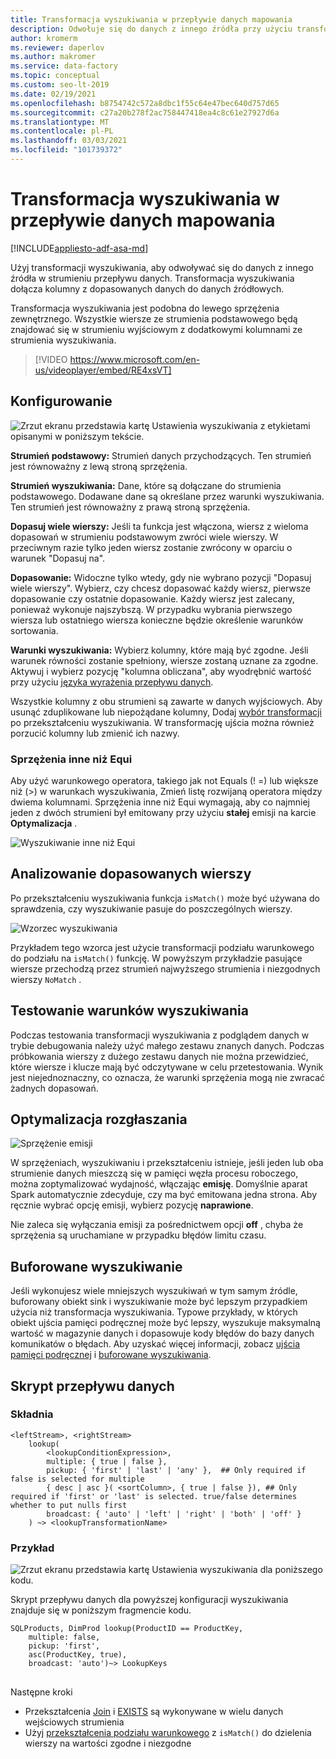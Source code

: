 ```yaml
---
title: Transformacja wyszukiwania w przepływie danych mapowania
description: Odwołuje się do danych z innego źródła przy użyciu transformacji wyszukiwania w mapowaniu przepływu danych.
author: kromerm
ms.reviewer: daperlov
ms.author: makromer
ms.service: data-factory
ms.topic: conceptual
ms.custom: seo-lt-2019
ms.date: 02/19/2021
ms.openlocfilehash: b8754742c572a8dbc1f55c64e47bec640d757d65
ms.sourcegitcommit: c27a20b278f2ac758447418ea4c8c61e27927d6a
ms.translationtype: MT
ms.contentlocale: pl-PL
ms.lasthandoff: 03/03/2021
ms.locfileid: "101739372"
---
```

# <a name="lookup-transformation-in-mapping-data-flow"></a>Transformacja wyszukiwania w przepływie danych mapowania

[!INCLUDE[appliesto-adf-asa-md](includes/appliesto-adf-asa-md.md)]

Użyj transformacji wyszukiwania, aby odwoływać się do danych z innego źródła w strumieniu przepływu danych. Transformacja wyszukiwania dołącza kolumny z dopasowanych danych do danych źródłowych.

Transformacja wyszukiwania jest podobna do lewego sprzężenia zewnętrznego. Wszystkie wiersze ze strumienia podstawowego będą znajdować się w strumieniu wyjściowym z dodatkowymi kolumnami ze strumienia wyszukiwania.

> [!VIDEO https://www.microsoft.com/en-us/videoplayer/embed/RE4xsVT]

## <a name="configuration"></a>Konfigurowanie

![Zrzut ekranu przedstawia kartę Ustawienia wyszukiwania z etykietami opisanymi w poniższym tekście.](media/data-flow/lookup1.png "Wyszukiwanie")

**Strumień podstawowy:** Strumień danych przychodzących. Ten strumień jest równoważny z lewą stroną sprzężenia.

**Strumień wyszukiwania:** Dane, które są dołączane do strumienia podstawowego. Dodawane dane są określane przez warunki wyszukiwania. Ten strumień jest równoważny z prawą stroną sprzężenia.

**Dopasuj wiele wierszy:** Jeśli ta funkcja jest włączona, wiersz z wieloma dopasowań w strumieniu podstawowym zwróci wiele wierszy. W przeciwnym razie tylko jeden wiersz zostanie zwrócony w oparciu o warunek "Dopasuj na".

**Dopasowanie:** Widoczne tylko wtedy, gdy nie wybrano pozycji "Dopasuj wiele wierszy". Wybierz, czy chcesz dopasować każdy wiersz, pierwsze dopasowanie czy ostatnie dopasowanie. Każdy wiersz jest zalecany, ponieważ wykonuje najszybszą. W przypadku wybrania pierwszego wiersza lub ostatniego wiersza konieczne będzie określenie warunków sortowania.

**Warunki wyszukiwania:** Wybierz kolumny, które mają być zgodne. Jeśli warunek równości zostanie spełniony, wiersze zostaną uznane za zgodne. Aktywuj i wybierz pozycję "kolumna obliczana", aby wyodrębnić wartość przy użyciu [języka wyrażenia przepływu danych](data-flow-expression-functions.md).

Wszystkie kolumny z obu strumieni są zawarte w danych wyjściowych. Aby usunąć zduplikowane lub niepożądane kolumny, Dodaj [wybór transformacji](data-flow-select.md) po przekształceniu wyszukiwania. W transformację ujścia można również porzucić kolumny lub zmienić ich nazwy.

### <a name="non-equi-joins"></a>Sprzężenia inne niż Equi

Aby użyć warunkowego operatora, takiego jak not Equals (! =) lub większe niż (>) w warunkach wyszukiwania, Zmień listę rozwijaną operatora między dwiema kolumnami. Sprzężenia inne niż Equi wymagają, aby co najmniej jeden z dwóch strumieni był emitowany przy użyciu **stałej** emisji na karcie **Optymalizacja** .

![Wyszukiwanie inne niż Equi](media/data-flow/non-equi-lookup.png "Wyszukiwanie inne niż Equi")

## <a name="analyzing-matched-rows"></a>Analizowanie dopasowanych wierszy

Po przekształceniu wyszukiwania funkcja `isMatch()` może być używana do sprawdzenia, czy wyszukiwanie pasuje do poszczególnych wierszy.

![Wzorzec wyszukiwania](media/data-flow/lookup111.png "Wzorzec wyszukiwania")

Przykładem tego wzorca jest użycie transformacji podziału warunkowego do podziału na `isMatch()` funkcję. W powyższym przykładzie pasujące wiersze przechodzą przez strumień najwyższego strumienia i niezgodnych wierszy ```NoMatch``` .

## <a name="testing-lookup-conditions"></a>Testowanie warunków wyszukiwania

Podczas testowania transformacji wyszukiwania z podglądem danych w trybie debugowania należy użyć małego zestawu znanych danych. Podczas próbkowania wierszy z dużego zestawu danych nie można przewidzieć, które wiersze i klucze mają być odczytywane w celu przetestowania. Wynik jest niejednoznaczny, co oznacza, że warunki sprzężenia mogą nie zwracać żadnych dopasowań.

## <a name="broadcast-optimization"></a>Optymalizacja rozgłaszania

![Sprzężenie emisji](media/data-flow/broadcast.png "Sprzężenie emisji")

W sprzężeniach, wyszukiwaniu i przekształceniu istnieje, jeśli jeden lub oba strumienie danych mieszczą się w pamięci węzła procesu roboczego, można zoptymalizować wydajność, włączając **emisję**. Domyślnie aparat Spark automatycznie zdecyduje, czy ma być emitowana jedna strona. Aby ręcznie wybrać opcję emisji, wybierz pozycję **naprawione**.

Nie zaleca się wyłączania emisji za pośrednictwem opcji **off** , chyba że sprzężenia są uruchamiane w przypadku błędów limitu czasu.

## <a name="cached-lookup"></a>Buforowane wyszukiwanie

Jeśli wykonujesz wiele mniejszych wyszukiwań w tym samym źródle, buforowany obiekt sink i wyszukiwanie może być lepszym przypadkiem użycia niż transformacja wyszukiwania. Typowe przykłady, w których obiekt ujścia pamięci podręcznej może być lepszy, wyszukuje maksymalną wartość w magazynie danych i dopasowuje kody błędów do bazy danych komunikatów o błędach. Aby uzyskać więcej informacji, zobacz [ujścia pamięci podręcznej](data-flow-sink.md#cache-sink) i [buforowane wyszukiwania](concepts-data-flow-expression-builder.md#cached-lookup).

## <a name="data-flow-script"></a>Skrypt przepływu danych

### <a name="syntax"></a>Składnia

```
<leftStream>, <rightStream>
    lookup(
        <lookupConditionExpression>,
        multiple: { true | false },
        pickup: { 'first' | 'last' | 'any' },  ## Only required if false is selected for multiple
        { desc | asc }( <sortColumn>, { true | false }), ## Only required if 'first' or 'last' is selected. true/false determines whether to put nulls first
        broadcast: { 'auto' | 'left' | 'right' | 'both' | 'off' }
    ) ~> <lookupTransformationName>
```
### <a name="example"></a>Przykład

![Zrzut ekranu przedstawia kartę Ustawienia wyszukiwania dla poniższego kodu.](media/data-flow/lookup-dsl-example.png "Wyszukiwanie")

Skrypt przepływu danych dla powyższej konfiguracji wyszukiwania znajduje się w poniższym fragmencie kodu.

```
SQLProducts, DimProd lookup(ProductID == ProductKey,
    multiple: false,
    pickup: 'first',
    asc(ProductKey, true),
    broadcast: 'auto')~> LookupKeys
```
## 
Następne kroki

* Przekształcenia [Join](data-flow-join.md) i [EXISTS](data-flow-exists.md) są wykonywane w wielu danych wejściowych strumienia
* Użyj [przekształcenia podziału warunkowego](data-flow-conditional-split.md) z ```isMatch()``` do dzielenia wierszy na wartości zgodne i niezgodne
